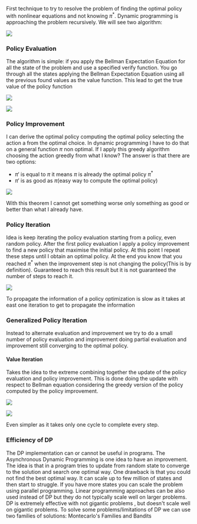 First technique to try to resolve the problem of finding the optimal policy with nonlinear equations and not knowing $\pi^*$. 
Dynamic programming is approaching the problem recursively. We will see two algorithm:

![](https://i.imgur.com/5BDnAYQ.png)

### Policy Evaluation
The algorithm is simple: if you apply the Bellman Expectation Equation for all the state of the problem and use a specified verify function. You go through all the states applying the Bellman Expectation Equation using all the previous found values as the value function. 
This lead to get the true value of the policy function

![](https://i.imgur.com/T2pbhXI.png)

![](https://i.imgur.com/pBNd2UX.png)

### Policy Improvement
I can derive the optimal policy computing the optimal policy selecting the action a from the optimal choice. 
In dynamic programming I have to do that on a general function $\pi$ non optimal. 
If I apply this greedy algorithm choosing the action greedly from what I know? The answer is that there are two options:
- $\pi'$ is equal to $\pi$ it means $\pi$ is already the optimal policy $\pi^*$  
- $\pi'$ is as good as $\pi$(easy way to compute the optimal policy) 

![](https://i.imgur.com/04PjOd6.png)

With this theorem I cannot get something worse only something as good or better than what I already have.
### Policy Iteration
Idea is keep iterating the policy evaluation starting from a policy, even random policy. After the first policy evaluation I apply a policy improvement to find a new policy that maximise the initial policy. At this point I repeat these steps until I obtain an optimal policy. At the end you know that you reached $\pi^*$ when the improvement step is not changing the policy(This is by definition). Guaranteed to reach this result but it is not guaranteed the number of steps to reach it.

![](https://i.imgur.com/5mXPk1B.png)

To propagate the information of a policy optimization is slow as it takes at east one iteration to get to propagate the information
### Generalized Policy Iteration
Instead to alternate evaluation and improvement we try to do a small number of policy evaluation and improvement doing partial evaluation and improvement still converging to the optimal policy.
#### Value Iteration
Takes the idea to the extreme combining together the update of the policy evaluation and policy improvement. This is done doing the update with respect to Bellman equation considering the greedy version of the policy computed by the policy improvement.

![](https://i.imgur.com/40ciXDb.png)

![](https://i.imgur.com/cmn4LNe.png)

Even simpler as it takes only one cycle to complete every step.
### Efficiency of DP
The DP implementation can or cannot be useful in programs.
The Asynchronous Dynamic Programming is one idea to have an improvement. The idea is that in a program tries to update from random state to converge to the solution and search one optimal way. One drawback is that you could not find the best optimal way.
It can scale up to few million of states and then start to struggle. If you have more states you can scale the problem using parallel programming.
Linear programming approaches can be also used instead of DP but they do not typically scale well on larger problems.
DP is extremely effective with not gigantic problems , but doesn't scale well on gigantic problems. To solve some problems/limitations of DP we can use two families of solutions: Montecarlo's Families and Bandits